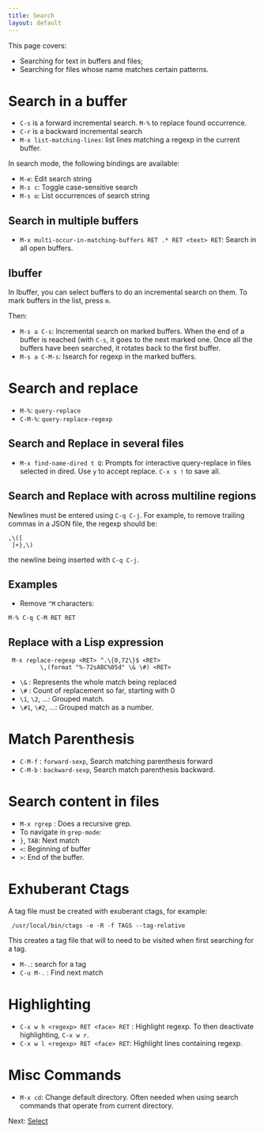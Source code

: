 ```yaml
---
title: Search
layout: default
---
```


This page covers:

- Searching for text in buffers and files;
- Searching for files whose name matches certain patterns.

# Search in a buffer

- `C-s` is a forward incremental search.  `M-%` to replace found occurrence.
- `C-r` is a backward incremental search
- `M-x list-matching-lines`: list lines matching a regexp in the
  current buffer.

In search mode, the following bindings are available:

- `M-e`: Edit search string
- `M-s c`: Toggle case-sensitive search
- `M-s o`: List occurrences of search string

## Search in multiple buffers

- `M-x multi-occur-in-matching-buffers RET .* RET <text> RET`: Search
  in all open buffers.

## Ibuffer

In Ibuffer, you can select buffers to do an incremental search on them.  To mark buffers in the list, press `m`.

Then:

- `M-s a C-s`: Incremental search on marked buffers.  When the end of a buffer is reached (with `C-s`, it goes to the next marked one.  Once all the buffers have been searched, it rotates back to the first buffer.
- `M-s a C-M-s`: Isearch for regexp in the marked buffers.

# Search and replace

- `M-%`: `query-replace`
- `C-M-%`: `query-replace-regexp`

## Search and Replace in several files

- `M-x find-name-dired t Q`: Prompts for interactive query-replace in files
  selected in dired.  Use `y` to accept replace. `C-x s !` to save
  all.

## Search and Replace with across multiline regions

Newlines must be entered using `C-q C-j`.  For example, to remove
trailing commas in a JSON file, the regexp should be:

```
,\([
 ]+},\)
```

the newline being inserted with `C-q C-j`.

## Examples

- Remove `^M` characters:

```
M-% C-q C-M RET RET
```

## Replace with a Lisp expression

```
 M-x replace-regexp <RET> ^.\{0,72\}$ <RET>
         \,(format "%-72sABC%05d" \& \#) <RET>
```

- `\&` : Represents the whole match being replaced
- `\#` : Count of replacement so far, starting with 0
- `\1`, `\2`, ...: Grouped match.
- `\#1`, `\#2`, ...: Grouped match as a number.

# Match Parenthesis

- `C-M-f` : `forward-sexp`, Search matching parenthesis forward
- `C-M-b` : `backward-sexp`, Search match parenthesis backward.

# Search content in files

- `M-x rgrep` : Does a recursive grep.
- To navigate in `grep-mode`:
- `}`, `TAB`: Next match
- `<`: Beginning of buffer
- `>`: End of the buffer.

# Exhuberant Ctags

A tag file must be created with exuberant ctags, for example:

     /usr/local/bin/ctags -e -R -f TAGS --tag-relative

This creates a tag file that will to need to be visited when first searching for a tag.

- `M-.`: search for a tag
- `C-u M-.` : Find next match

# Highlighting

- `C-x w h <regexp> RET <face> RET` : Highlight regexp.  To then deactivate highlighting, `C-x
  w r`.
- `C-x w l <regexp> RET <face> RET`: Highlight lines containing regexp.

# Misc Commands

- `M-x cd`: Change default directory.  Often needed when using search
  commands that operate from current directory.



Next: [Select](select.html)
